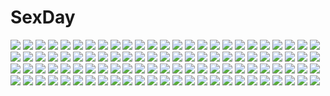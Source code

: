 # SexDay
![](https://konachan.com/image/c757dfbacb951d07ab6d6486c8f5ca48/Konachan.com%20-%2075179%20final_fantasy%20final_fantasy_xiii%20lightning_farron.jpg)
![](https://konachan.com/jpeg/f5413b9e60e1a9097549b665da083259/Konachan.com%20-%208734%20cosplay%20da_capo%20izumi_konata%20lucky_star%20parody%20yoshino_sakura.jpg)
![](https://konachan.com/image/c1342807df895e5ef32bc6c683616f93/Konachan.com%20-%20148327%202girls%20ass%20black_hair%20blue_eyes%20blush%20breasts%20color_of_white%20hyperiyon%20long_hair%20matsumiya_kiseri%20navel%20nude%20red_eyes%20white_hair%20yuri.jpg)
![](https://konachan.com/image/ae3c1034f6bc1b3f20dac33f635fd8f9/Konachan.com%20-%20302631%20animal%20arknights%20azalea%20bubbles%20fish%20ruins%20skadi_%28arknights%29%20underwater%20water.jpg)
![](https://konachan.com/jpeg/854cb72dad996d7640cae99907816bcb/Konachan.com%20-%2067858%20asahina_mikuru%20christmas%20nagato_yuki%20suzumiya_haruhi%20suzumiya_haruhi_no_yuutsu.jpg)
![](https://konachan.com/image/6181d57f3d61c5de09fec3874a159f46/Konachan.com%20-%20155463%20breasts%20dildo%20gray_hair%20houtengeki%20nipples%20pussy%20pussy_juice%20red_eyes%20see_through%20third-party_edit.jpg)
![](https://konachan.com/image/5e19a855a70f2ebc986ee4aa745995dc/Konachan.com%20-%20249445%20autumn%20bow%20icarus_%28artist%29%20kuon_%28utawarerumono%29%20leaves%20long_hair%20utawarerumono%20utawarerumono_itsuwari_no_kamen%20yellow_eyes.jpg)
![](https://konachan.com/image/9f1b1784630e743edae5ba3d70b9363d/Konachan.com%20-%2092435%20animal%20boat%20building%20cat%20city%20clouds%20moon%20night%20scenic%20shiira%20sky%20tree%20water.jpg)
![](https://konachan.com/image/9994dad090cfc7932293b881df6fc2b6/Konachan.com%20-%20299852%20kamo_nasus.%20leaves%20nobody%20original%20realistic%20scenic%20shrine%20stairs%20torii%20tree.jpg)
![](https://konachan.com/image/72eedd27935e6287c245654fe48d2d52/Konachan.com%20-%2050619%20chu_x_chu%20chu_x_chu_paradise%20chua_churam%20dress%20fang%20gloves%20guitar%20instrument%20long_hair%20pink_hair.jpg)
![](https://konachan.com/jpeg/e5d9f5dfc2f48acd25b0a7aca6e738b4/Konachan.com%20-%20106685%20blue_eyes%20blush%20hyakka_ryouran_samurai_girls%20i-la%20katana%20long_hair%20panties%20red_hair%20sword%20transparent%20underwear%20weapon%20yagyuu_juubei.jpg)
![](https://konachan.com/image/3af02b20d516a038e36c327074ee72f4/Konachan.com%20-%2011274%20mahou_sensei_negima.jpg)
![](https://konachan.com/jpeg/f9f44c3e80528cd533b23c855600d113/Konachan.com%20-%20305813%20apple%20blue%20bra%20candy%20choker%20fang%20food%20fruit%20hat%20headband%20hoodie%20loli%20panties%20ponytail%20red_eyes%20scan%20swimsuit%20touhou%20vampire%20wings%20wink%20yukata.jpg)
![](https://konachan.com/image/6503f6f1a508ec328ebdaec34732f4ad/Konachan.com%20-%2057499%20aqua_hair%20bandaid%20bed%20bunny%20candy%20food%20hatsune_miku%20honya_lala%20kneehighs%20lollipop%20long_hair%20mikumix%20skirt%20socks%20teddy_bear%20twintails%20vocaloid.jpg)
![](https://konachan.com/jpeg/e39bd4d920ef367117165ba9fa6547c0/Konachan.com%20-%20286502%20blush%20bow%20brown_eyes%20brown_hair%20bubbles%20flowers%20long_hair%20morikura_en%20original%20scan%20school_uniform%20sunflower%20watermark.jpg)
![](https://konachan.com/image/d270d9758818de7b88f8442dcaf68b52/Konachan.com%20-%20144701%20air%20aqua_eyes%20blonde_hair%20blush%20clouds%20flowers%20hat%20hinokami_sakura%20kamio_misuzu%20long_hair%20petals%20sky%20sunflower.jpg)
![](https://konachan.com/image/583a397a2dd5407f22c77818a30f6539/Konachan.com%20-%20220244%202girls%20bikini%20blue_hair%20brown_eyes%20brown_hair%20goggles%20green_eyes%20josette_capua%20short_hair%20sky%20sora_no_kiseki%20swimsuit%20twintails%20yamaoyaji.jpg)
![](https://konachan.com/image/811ebdbe7b0cdd4308824da9d6246de6/Konachan.com%20-%2092181%20calendar%20long_hair%20pink_hair%20sakuno_kanata%20sakura_no_sora_to_kimi_no_koto%20school_uniform%20tsukinon.jpg)
![](https://konachan.com/jpeg/656087624004f17389531a40a390ea30/Konachan.com%20-%20244371%20gundam_sentinel%20mecha%20memento_vivi%20mobile_suit_gundam%20robot%20zoom_layer.jpg)
![](https://konachan.com/image/b14b7e854a57708644e1c6b90be5b3b9/Konachan.com%20-%20129704%20dragon%20green_tear%20original%20sky%20tagme.jpg)
![](https://konachan.com/image/a91f06286891d633e8bc10ee0908c2b6/Konachan.com%20-%20178402%20aila_jyrkiainen%20bikini%20gundam_%28series%29%20iori_rinko%20jpeg_artifacts%20kenken%20kousaka_china%20ootake_akemi%20samejima_yukari%20swimsuit%20tagme%20yajima_caroline.jpg)
![](https://konachan.com/jpeg/451e25aad8d3fce916f0d3a457a7ebb2/Konachan.com%20-%20244822%20barefoot%20flowers%20loli%20long_hair%20original%20transparent%20vector%20wedding_attire%20white%20wings%20yuu_%28shiroyurine%29.jpg)
![](https://konachan.com/jpeg/75d06c85f3e2d634351206db255cf7ab/Konachan.com%20-%20149290%20brown_hair%20cube%20game_cg%20kanekiyo_miwa%20kurano_izumi%20kurano-kunchi_no_futago_jijou%20long_hair%20purple_eyes%20school_uniform.jpg)
![](https://konachan.com/jpeg/254e11e79cf24955b3d53ab3e9b91b2f/Konachan.com%20-%20116810%20ayase_sayuki%20cube%20game_cg%20kantoku%20loli%20your_diary%20yua.jpg)
![](https://konachan.com/image/ed385842d03f6116eb61be727fd641b8/Konachan.com%20-%2015487%20gyakuten_saiban%20phoenix_wright%20suzumiya_haruhi%20suzumiya_haruhi_no_yuutsu.jpg)
![](https://konachan.com/image/4add0aafe671a3260a7573fd197cca36/Konachan.com%20-%20134215%20bow%20fujiwara_no_mokou%20houraisan_kaguya%20japanese_clothes%20nekominase%20tagme%20touhou%20wings.jpg)
![](https://konachan.com/image/1dfcd3a5c08d3feed9b31cf2734c5f5d/Konachan.com%20-%20189706%20brown_hair%20headband%20headphones%20khalitzburg%20long_hair%20original%20shorts%20socks.jpg)
![](https://konachan.com/image/f4444a2c8fe585afc6b4cbcc669689e6/Konachan.com%20-%2033138%20tagme.jpg)
![](https://konachan.com/jpeg/c6b44baca739887c16cdbc19ba8aa164/Konachan.com%20-%20158702%20azuma_ren%20bed%20bra%20breasts%20brown_hair%20cleavage%20dekomori_sanae%20nibutani_shinka%20skirt%20takanashi_touka%20underwear%20undressing.jpg)
![](https://konachan.com/image/4eaec55d3c982408999a95c9f49b1ef3/Konachan.com%20-%2016515%20aozaki_aoko%20bikini%20blue_eyes%20long_hair%20red_hair%20shingetsutan_tsukihime%20swimsuit.jpg)
![](https://konachan.com/jpeg/1b0a0e4036d18919ae597b812b54ca87/Konachan.com%20-%20159872%20apron%20ass%20ass_grab%20blush%20breasts%20cameltoe%20censored%20choker%20cleavage%20garter%20glasses%20gloves%20headdress%20maid%20nipples%20nopan%20panties%20pussy%20red_hair%20uniform.jpg)
![](https://konachan.com/image/0510986fe6ae372f89c6233deb28e695/Konachan.com%20-%2093661%202girls%20braids%20dress%20hat%20izayoi_sakuya%20maid%20miya_%28tsumazukanai%29%20moon%20remilia_scarlet%20touhou%20vampire.jpg)
![](https://konachan.com/image/6cd5a4da7ed7d03bead0816d09369127/Konachan.com%20-%20121857%20bra%20breasts%20cleavage%20izuru_%28timbermetal%29%20mecha%20panties%20pink_hair%20tagme%20thighhighs%20underwear.jpg)
![](https://konachan.com/image/0de798fd49a4f4957bc6ea3797f14088/Konachan.com%20-%20184039%20akamimimi%20feathers%20halo%20jibril%20long_hair%20navel%20no_game_no_life%20pink_hair%20sideboob%20wings.jpg)
![](https://konachan.com/image/0ad09b4d29dda77c8e5ac9201abf8db2/Konachan.com%20-%20197450%20blue_hair%20guitar%20hatsune_miku%20instrument%20jpeg_artifacts%20tie%20twintails%20vocaloid.jpg)
![](https://konachan.com/jpeg/10b8f69733aebe86707676e50cfd7a06/Konachan.com%20-%20220633%20animal%20blonde_hair%20caterpie%20hat%20kazenokaze%20long_hair%20mouse%20pikachu%20pokemon%20ponytail%20rattata%20water%20yellow_eyes%20yellow_%28pokemon%29.jpg)
![](https://konachan.com/jpeg/62950472dc0dfb57881081c70b0e58d4/Konachan.com%20-%20227702%20mikeou%20pink_chuchu%20scan%20tagme_%28character%29.jpg)
![](https://konachan.com/jpeg/be4670dcc90db4e571e1cc967e4355d9/Konachan.com%20-%20275290%20blonde_hair%20blue_eyes%20braids%20kurripu%20paper%20short_hair%20techgirl%20violet_evergarden%20violet_evergarden_%28character%29.jpg)
![](https://konachan.com/image/10a2f78856cf2929dafded1465068ebf/Konachan.com%20-%20181193%20animal_ears%20brown_eyes%20brown_hair%20futatsuiwa_mamizou%20glasses%20japanese_clothes%20multiple_tails%20short_hair%20signed%20tail%20touhou%20tree%20umbrella.jpg)
![](https://konachan.com/jpeg/eb48bb1cbcb0a1f5aab5c8bebfd7caa8/Konachan.com%20-%2072124%20baka_to_test_to_shoukanjuu%20chibi%20himeji_mizuki%20kinoshita_hideyoshi%20male%20sakamoto_yuuji%20shimada_minami%20trap%20tsuchiya_kouta%20yoshii_akihisa.jpg)
![](https://konachan.com/image/0c3fcc100a100b29d468ef968293e0ba/Konachan.com%20-%20211316%20blonde_hair%20brown_eyes%20clouds%20glasses%20kanbara_akihito%20kuriyama_mirai%20kuzakawe_maron%20kyoukai_no_kanata%20male%20scenic%20school_uniform%20water.jpg)
![](https://konachan.com/jpeg/5682bd926e6d7a0869a1d4e70435b627/Konachan.com%20-%20208430%20assam_%28girls_und_panzer%29%20combat_vehicle%20darjeeling_%28girls_und_panzer%29%20girls_und_panzer%20pantyhose%20r-ex%20school_uniform%20skirt.jpg)
![](https://konachan.com/jpeg/e40afa2f0db6bbf775d9f3f30082efe7/Konachan.com%20-%20155298%202girls%20blush%20breast_grab%20breasts%20game_cg%20glasses%20moon%20nipples%20open_shirt%20panties%20red_hair%20tagme%20takatou_kanae%20tel-o%20underwear%20yatagarasu%20yuri.jpg)
![](https://konachan.com/jpeg/ad4a1516901a4e8a71c97b6a31a3f9fd/Konachan.com%20-%20101754%20animal_ears%20ass%20breasts%20catgirl%20censored%20elbow_gloves%20fingering%20game_cg%20gloves%20long_hair%20masturbation%20nipples%20pussy%20tail%20thighhighs.jpg)
![](https://konachan.com/jpeg/1443b9fc586644138f0a47b861b5c718/Konachan.com%20-%20257115%20animal%20bird%20blonde_hair%20blush%20brown_eyes%20gloves%20hat%20kyod%2B%20long_hair%20original%20shorts%20signed%20sky%20snow%20snowman%20thighhighs%20winter%20yellow_eyes.jpg)
![](https://konachan.com/jpeg/d5faf3e028945d48cb5d75477948c564/Konachan.com%20-%20168290%20blue_eyes%20blue_hair%20dress%20hatsune_miku%20long_hair%20squchan%20twintails%20vocaloid%20wings.jpg)
![](https://konachan.com/image/4cde3ee3c4d19f0b2959fd783ae3a969/Konachan.com%20-%2022184%20ai_yori_aoshi%20japanese_clothes%20kimono%20sakuraba_aoi.jpg)
![](https://konachan.com/image/b48a9aac9934dbd97f725e51e455879b/Konachan.com%20-%20129787%20ia%20mirre%20vocaloid.jpg)
![](https://konachan.com/image/48147fe40c066023fffeeaf59da92121/Konachan.com%20-%2061561%20kanon%20kurata_sayuri.jpg)
![](https://konachan.com/image/2d42dcbaa114e2e5697f1d1ec7c863d9/Konachan.com%20-%20185266%20anthropomorphism%20kantai_collection%20myoukou_%28kancolle%29%20nenchi.jpg)
![](https://konachan.com/image/d90dd177ab9f3adf52879cf556849aaa/Konachan.com%20-%2079355%20bed%20darker_than_black%20gray_hair%20hei%20kawakami_rokkaku%20kneehighs%20navel%20purple_eyes%20ribbons%20short_hair%20shorts%20yin.jpg)
![](https://konachan.com/jpeg/9de833e1755c94095e9268272d2d46dc/Konachan.com%20-%20274926%20blonde_hair%20blush%20breasts%20dark_skin%20hat%20long_hair%20navel%20nipples%20nopan%20orange_eyes%20original%20rogia%20shorts%20tan_lines%20torn_clothes%20twintails%20wristwear.jpg)
![](https://konachan.com/image/be13f1638de9ac3cca891156b3de42fe/Konachan.com%20-%20221096%202girls%20candy%20food%20gloves%20koizumi_hanayo%20love_live%21_school_idol_project%20nishikino_maki%20thighhighs%20zuizi.jpg)
![](https://konachan.com/image/62f400f52b7561c716cf3437b32c2ab5/Konachan.com%20-%20116654%20censored%20hanasaku_iroha%20kawajiri_takako%20pubic_hair%20sex.jpg)
![](https://konachan.com/jpeg/2b265df7d9a17bc14f9cd032dba6000e/Konachan.com%20-%20181440%201ji45fun%20blonde_hair%20blue_eyes%20original%20robot%20skirt%20socks%20twintails%20white.jpg)
![](https://konachan.com/image/cc7431ce640b28d27880461eefa3e2a9/Konachan.com%20-%20210973%20blonde_hair%20blue_eyes%20breasts%20dark_skin%20hunie_pop%20jessie_maye%20masturbation%20ninamo%20nipples%20underwear.jpg)
![](https://konachan.com/jpeg/bb6acc4ff7d1595d7abcecc19e93cc95/Konachan.com%20-%2069701%202girls%20anus%20breasts%20brown_eyes%20brown_hair%20censored%20cum%20game_cg%20green_eyes%20long_hair%20nipples%20no_bra%20nopan%20open_shirt%20pussy%20skyfish%20thighhighs%20yuri.jpg)
![](https://konachan.com/image/202103d4469b6a0f96453106446481b1/Konachan.com%20-%20191984%20amasaki_ryouko%20blue_eyes%20blue_hair%20boots%20breasts%20cracklecradle%20kick%20knife%20long_hair%20nopan%20petenshi_%28dr._vermilion%29%20shorts%20thighhighs%20underboob%20weapon.jpg)
![](https://konachan.com/jpeg/0dd9bdae943465c4522eae494d95d811/Konachan.com%20-%20306016%20animal_ears%20bikini%20blonde_hair%20chain%20cosplay%20fate_grand_order%20fate_%28series%29%20gray_hair%20long_hair%20shinooji%20swimsuit%20tail%20wolfgirl%20yellow_eyes.jpg)
![](https://konachan.com/image/afe6cf37981980270567a46a92b01e41/Konachan.com%20-%20237939%20book%20building%20nobody%20original%20scenic%20stairs%20tottori.jpg)
![](https://konachan.com/image/cb2d84f12f2510307e0499be8325d419/Konachan.com%20-%20253719%20anthropomorphism%20azur_lane%20blonde_hair%20cape%20halloween%20hat%20homo_1121%20orange_eyes%20pointed_ears%20pumpkin%20scythe%20shorts%20weapon%20zettai_ryouiki.jpg)
![](https://konachan.com/jpeg/f7cb5e8c661bc1e4d5d91786dad5d9fa/Konachan.com%20-%20170854%20blonde_hair%20bloomers%20blue_eyes%20doll%20dress%20flowers%20ib%20kneehighs%20long_hair%20mary_%28ib%29%20petals%20rose%20rosele.jpg)
![](https://konachan.com/jpeg/8d26d79b2b9ec15d6c87eee62054d491/Konachan.com%20-%2062102%20alphard%20canaan%20canaan_%28character%29%20gun%20weapon.jpg)
![](https://konachan.com/image/41090b0d635647704a28a25708a347af/Konachan.com%20-%2098239%20animal%20boots%20breasts%20cleavage%20green_eyes%20gun%20hat%20loped%20open_shirt%20orange_hair%20weapon.jpg)
![](https://konachan.com/jpeg/73774244594cd28d7d7bbb1a36996b2a/Konachan.com%20-%20283250%20anus%20ass%20bed%20blonde_hair%20blush%20bra%20breasts%20long_hair%20nipples%20panties%20petals%20pussy%20twintails%20uncensored%20underwear%20undressing%20waifu2x%20yellow_eyes.jpg)
![](https://konachan.com/image/1ce8c4ea30c600ee641fb2a20a5b5226/Konachan.com%20-%20152793%20christmas%20hatsune_miku%20jpeg_artifacts%20project_diva%20vocaloid.jpg)
![](https://konachan.com/image/39b48d5781f49f2ec153be92edf56918/Konachan.com%20-%20152377%20bow%20clouds%20dragon%20dress%20gray_hair%20hat%20long_hair%20original%20red_eyes%20sky%20thighhighs%20witch%20yuku_%28kiollion%29.jpg)
![](https://konachan.com/jpeg/f06502235f8162e97978b84413782125/Konachan.com%20-%20206258%20breasts%20bunnygirl%20cleavage%20collar%20destroyer_hime%20gloves%20gradient%20hat%20long_hair%20ponytail%20purple_eyes%20tail%20thighhighs%20torn_clothes%20white_hair.jpg)
![](https://konachan.com/image/fac106e454f73c71d0c9857402456a2a/Konachan.com%20-%20128215%20shimada_fumikane%20strike_witches.jpg)
![](https://konachan.com/jpeg/42d9d1663c14dadf020dea77490622e7/Konachan.com%20-%20260796%20animal%20blush%20breasts%20green_hair%20kochiya_sanae%20long_hair%20nipples%20no_bra%20shin_osada%20snake%20third-party_edit%20topless%20touhou%20white%20yellow_eyes.jpg)
![](https://konachan.com/image/2db7d9944e7e51fc7eae6a19bbb19c1b/Konachan.com%20-%20147666%20amagami%20ayatsuji_tsukasa%20blush%20bondage%20nakata_sae%20nanasaki_ai%20panties%20reptileye%20sakurai_rihoko%20school_uniform%20tagme%20tanamachi_kaoru%20underwear.jpg)
![](https://konachan.com/image/96717191069a44c8736300160402e671/Konachan.com%20-%2023297%20animal%20asakura_nemu%20bikini%20cat%20da_capo%20mizukoshi_mako%20mizukoshi_moe%20scan%20shirakawa_kotori%20swimsuit%20yoshino_sakura.jpg)
![](https://konachan.com/image/6f51a5cabd737e73e460216a30aec5c9/Konachan.com%20-%20243504%20black_eyes%20girls_frontline%20gloves%20green_eyes%20gun%20infukun%20long_hair%20red_eyes%20scan%20short_hair%20thighhighs%20twintails%20weapon%20white_hair.jpg)
![](https://konachan.com/image/62d6da0573bb1ec7521c2d08e5254942/Konachan.com%20-%20171571%20a_%28kyousougiga%20animal%20brown_hair%20bunny%20dog%20goggles%20group%20japanese_clothes%20koto_%28kyousougiga%29%20kyousougiga%20red_eyes%20school_uniform%20un_%28kyousougiga%29.jpg)
![](https://konachan.com/image/0cfe8e7071f16383324ad9b947897822/Konachan.com%20-%20168331%202girls%20barefoot%20bow%20chii%20chobits%20crown%20freya%20long_hair%20monochrome%20nana_mikoto%20white.jpg)
![](https://konachan.com/jpeg/623980c1c2f3c4c244685150aad0b7b8/Konachan.com%20-%20171862%20food%20game_cg%20headband%20kurimiya_mikan%20long_hair%20pocky%20purple_eyes%20red_hair%20ribbons%20school_uniform%20tenmaso%20whirlpool.jpg)
![](https://konachan.com/image/bf641342cc9e2f63de9a852ab1969908/Konachan.com%20-%20189511%20aqua_hair%20blue_hair%20boots%20choker%20group%20headband%20kaito%20kneehighs%20male%20meiko%20navel%20pink_hair%20scarf%20shorts%20skirt%20tie%20twintails%20vocaloid%20wristwear.jpg)
![](https://konachan.com/jpeg/476c289c6b07fb41229a405fb57cdaea/Konachan.com%20-%2071087%20abhar%20blue_eyes%20blue_hair%20blush%20breasts%20brown_hair%20cleavage%20clouds%20dress%20long_hair%20no_bra%20ribbons%20scan%20see_through%20short_hair%20sky%20water%20white_hair.jpg)
![](https://konachan.com/image/225947e3b6848b60a1074d9a520f4001/Konachan.com%20-%20279446%20breasts%20cleavage%20dress%20elbow_gloves%20garter_belt%20gloves%20gray_hair%20horns%20long_hair%20original%20red_eyes%20signed%20skull%20stockings%20swd3e2%20thighhighs%20watermark.jpg)
![](https://konachan.com/image/0cde10c9d537b22bfb330a45aa68cc27/Konachan.com%20-%2019387%20ball%20beach%20evangeline_a_k_mcdowell%20loli%20lolita_fashion%20mahou_sensei_negima%20swimsuit.jpg)
![](https://konachan.com/image/539f4b95e4efee0ea1fe0e8d4da0d674/Konachan.com%20-%20114660%20diamic_days%20lump_of_sugar%20shinoyama_tokiha.jpg)
![](https://konachan.com/image/1b3d47b7f03031a1bb4360e575554e5e/Konachan.com%20-%20147115%20animal%20ass%20bed%20blush%20bra%20breasts%20chelsea_arcot%20cropped%20ko%7Echa%20navel%20nipples%20no_bra%20panties%20panty_pull%20penguin%20sword%20thighhighs%20underwear%20weapon.jpg)
![](https://konachan.com/image/dbd0008ca0033605a8a25ef644e445e5/Konachan.com%20-%20159760%20blush%20long_hair%20megurine_luka%20oshou%20pantyhose%20pink_hair%20rain%20umbrella%20vocaloid%20water.jpg)
![](https://konachan.com/image/98b2c03ba531b6caafa73d45703daadc/Konachan.com%20-%20185918%20baseson%20brown_hair%20koihime_eiyuutan%20logo%20long_hair%20pantyhose%20ponytail%20purple_eyes%20school_uniform%20skirt%20tagme_%28artist%29%20tagme_%28character%29%20tie%20watermark.jpg)
![](https://konachan.com/jpeg/cc4745fa93ea0a5f53f7ecdd44e35a8d/Konachan.com%20-%20276081%20amaryllis_gumi%20aqua_eyes%20blonde_hair%20boots%20hoodie%20kotohara_hinari%20loli%20long_hair%20pantyhose%20shorts%20tama_%28tama-s%29%20transparent%20twintails.jpg)
![](https://konachan.com/jpeg/17434679e963b4a4a67bb37f37e95e98/Konachan.com%20-%20188957%20elsterrier_marigold%20lump_of_sugar%20prism_rhythm%20see_through%20tanihara_natsuki.jpg)
![](https://konachan.com/image/bdc19ffc49c8361e8d2188aae03c344f/Konachan.com%20-%2032454%20ball%20baseball%20konno_makoto%20male%20mamiya_chiaki%20sky%20sport%20toki_wo_kakeru_shoujo%20tsuda_kousuke%20yoshizuki_kumichi.jpg)
![](https://konachan.com/jpeg/99d0d71e40f0da53dbd3d3459380e853/Konachan.com%20-%20225524%20aqua_eyes%20book%20brown_hair%20headband%20idolmaster%20idolmaster_cinderella_girls%20necklace%20sagisawa_fumika%20tagme_%28artist%29%20white.jpg)
![](https://konachan.com/image/b978422e40f38de8e509cba12f66b463/Konachan.com%20-%20254587%20ass%20bikini%20blonde_hair%20breasts%20fate_%28series%29%20garter%20headphones%20saber%20saber_alter%20short_hair%20sideboob%20spread_legs%20swimsuit%20white_hair%20yellow_eyes.jpg)
![](https://konachan.com/jpeg/56909c3264dbf9376d14fd1929b7fa52/Konachan.com%20-%20174200%20black_hair%20breasts%20kinoko5123%20long_hair%20navel%20nude%20original%20red_eyes%20ribbons%20twintails%20white.jpg)
![](https://konachan.com/jpeg/7c4d076eac64025aa3846d16a6f19776/Konachan.com%20-%20187045%20aoyama_sumika%20brown_hair%20close%20coffee-kizoku%20cropped%20gym_uniform%20original%20pantyhose%20shirt%20yellow_eyes.jpg)
![](https://konachan.com/image/11c170db66b073a7b06ba91b10cf3b2c/Konachan.com%20-%206836%20canvas%20sakurazuka_ren.jpg)
![](https://konachan.com/image/c2bc0e8fa2b030b2f2129d18b44330fd/Konachan.com%20-%2046488%20mikazuki_akira%20school_uniform%20tagme%20thighhighs%20trimoon.jpg)
![](https://konachan.com/image/8c8a9af8598066eba1def50be9216506/Konachan.com%20-%20136950%20brown_eyes%20brown_hair%20gun%20long_hair%20school_uniform%20toiguchi_akihiko%20weapon.jpg)
![](https://konachan.com/jpeg/9937acbe50e277dc0fadc05dd2f32abe/Konachan.com%20-%20256819%20all_male%20bosack%20fate_grand_order%20fate_%28series%29%20long_hair%20male%20merlin_%28fate_grand_order%29%20purple_eyes%20white_hair.jpg)
![](https://konachan.com/image/a2f17dbc3fdd75059b8b51f84178f53c/Konachan.com%20-%2040376%20cigarette%20one_piece%20sanji%20smoking.jpg)
![](https://konachan.com/image/4d3084d327e3cfc3f461a2cf7fefdecb/Konachan.com%20-%2025882%20goto_p%20tagme.jpg)
![](https://konachan.com/image/db2d8324e37052730c94999ae45921b7/Konachan.com%20-%20270697%202girls%20animal_ears%20black_hair%20blush%20book%20brown_eyes%20catgirl%20gray_eyes%20gray_hair%20haimerejzero%20headphones%20kayano_ai%20long_hair%20miqo%27te%20short_hair.jpg)
![](https://konachan.com/image/a73d96f0a012334510b0bcae3b95b7ac/Konachan.com%20-%20161578%202girls%20ara_hideki%20drums%20guitar%20instrument%20kashiwara_miki%20qualiaffordance%20sakurai_mayuno%20tagme.jpg)
![](https://konachan.com/jpeg/ea67c2d9fac50851472c161538b2a8a6/Konachan.com%20-%20253162%20animal_ears%20baffu%20blush%20breasts%20censored%20game_cg%20gray_hair%20long_hair%20nipples%20open_shirt%20penis%20pussy%20thighhighs%20wet%20wonder_fool%20yellow_eyes.jpg)
